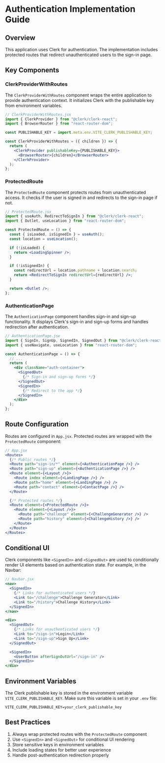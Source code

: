 # Authentication Implementation Guide

## Overview

This application uses Clerk for authentication. The implementation includes protected routes that redirect unauthenticated users to the sign-in page.

## Key Components

### ClerkProviderWithRoutes

The `ClerkProviderWithRoutes` component wraps the entire application to provide authentication context. It initializes Clerk with the publishable key from environment variables.

```jsx
// ClerkProviderWithRoutes.jsx
import { ClerkProvider } from "@clerk/clerk-react";
import { BrowserRouter } from "react-router-dom";

const PUBLISHABLE_KEY = import.meta.env.VITE_CLERK_PUBLISHABLE_KEY;

const ClerkProviderWithRoutes = ({ children }) => {
  return (
    <ClerkProvider publishableKey={PUBLISHABLE_KEY}>
      <BrowserRouter>{children}</BrowserRouter>
    </ClerkProvider>
  );
};
```

### ProtectedRoute

The `ProtectedRoute` component protects routes from unauthenticated access. It checks if the user is signed in and redirects to the sign-in page if not.

```jsx
// ProtectedRoute.jsx
import { useAuth, RedirectToSignIn } from "@clerk/clerk-react";
import { Outlet, useLocation } from "react-router-dom";

const ProtectedRoute = () => {
  const { isLoaded, isSignedIn } = useAuth();
  const location = useLocation();

  if (!isLoaded) {
    return <LoadingSpinner />;
  }

  if (!isSignedIn) {
    const redirectUrl = location.pathname + location.search;
    return <RedirectToSignIn redirectUrl={redirectUrl} />;
  }

  return <Outlet />;
};
```

### AuthenticationPage

The `AuthenticationPage` component handles sign-in and sign-up functionality. It displays Clerk's sign-in and sign-up forms and handles redirection after authentication.

```jsx
// AuthenticationPage.jsx
import { SignIn, SignUp, SignedIn, SignedOut } from "@clerk/clerk-react";
import { useNavigate, useLocation } from "react-router-dom";

const AuthenticationPage = () => {
  // ...
  return (
    <div className="auth-container">
      <SignedOut>
        {/* Sign-in and sign-up forms */}
      </SignedOut>
      <SignedIn>
        {/* Redirect to the app */}
      </SignedIn>
    </div>
  );
};
```

## Route Configuration

Routes are configured in `App.jsx`. Protected routes are wrapped with the `ProtectedRoute` component:

```jsx
// App.jsx
<Routes>
  {/* Public routes */}
  <Route path="sign-in/*" element={<AuthenticationPage />} />
  <Route path="sign-up" element={<AuthenticationPage />} />
  <Route element={<Layout />}>
    <Route index element={<LandingPage />} />
    <Route path="home" element={<LandingPage />} />
    <Route path="contact" element={<ContactPage />} />
  </Route>

  {/* Protected routes */}
  <Route element={<ProtectedRoute />}>
    <Route element={<Layout />}>
      <Route path="challenge" element={<ChallengeGenerator />} />
      <Route path="history" element={<ChallengeHistory />} />
    </Route>
  </Route>
</Routes>
```

## Conditional UI

Clerk components like `<SignedIn>` and `<SignedOut>` are used to conditionally render UI elements based on authentication state. For example, in the Navbar:

```jsx
// Navbar.jsx
<nav>
  <SignedIn>
    {/* Links for authenticated users */}
    <Link to="/challenge">Challenge Generator</Link>
    <Link to="/history">Challenge History</Link>
  </SignedIn>
</nav>

<div>
  <SignedOut>
    {/* Links for unauthenticated users */}
    <Link to="/sign-in">Login</Link>
    <Link to="/sign-up">Sign Up</Link>
  </SignedOut>

  <SignedIn>
    <UserButton afterSignOutUrl="/sign-in" />
  </SignedIn>
</div>
```

## Environment Variables

The Clerk publishable key is stored in the environment variable `VITE_CLERK_PUBLISHABLE_KEY`. Make sure this variable is set in your `.env` file:

```
VITE_CLERK_PUBLISHABLE_KEY=your_clerk_publishable_key
```

## Best Practices

1. Always wrap protected routes with the `ProtectedRoute` component
2. Use `<SignedIn>` and `<SignedOut>` for conditional UI rendering
3. Store sensitive keys in environment variables
4. Include loading states for better user experience
5. Handle post-authentication redirection properly

